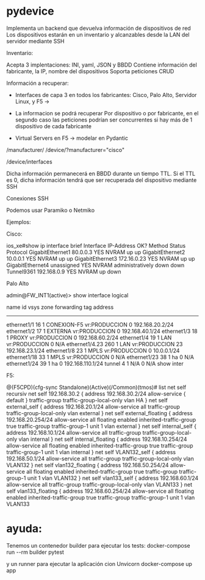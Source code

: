 # pydevice

Implementa un backend que devuelva información de dispositivos de red
Los dispositivos estarán en un inventario y alcanzables desde la LAN del servidor mediante SSH

Inventario:

Acepta 3 implentaciones: INI, yaml, JSON y BBDD
Contiene información del fabricante, la IP, nombre del dispositivos
Soporta peticiones CRUD 

Información a recuperar:

- Interfaces de capa 3 en todos los fabricantes: Cisco, Palo Alto, Servidor Linux, y F5 -> 
- La informacion se podrá recuperar Por dispositivo o por fabricante, en el segundo caso las peticiones podrían ser concurrentes si hay más de 1 dispositivo de cada fabricante

- Virtual Servers en F5 -> modelar en Pydantic

/manufacturer/
/device/?manufacturer="cisco"

/device/interfaces


Dicha información permanecerá en BBDD durante un tiempo TTL. Si el TTL es 0, dicha información tendrá que ser recuperada del dispositivo mediante SSH

Conexiones SSH

Podemos usar Paramiko o Netmiko

Ejemplos:

Cisco:

ios_xe#show ip interface brief
Interface              IP-Address      OK? Method Status                Protocol
GigabitEthernet1       80.0.0.3        YES NVRAM  up                    up
GigabitEthernet2       10.0.0.1        YES NVRAM  up                    up
GigabitEthernet3       172.16.0.23     YES NVRAM  up                    up
GigabitEthernet4       unassigned      YES NVRAM  administratively down down
Tunnel9361             192.168.0.9     YES NVRAM  up                    down




Palo Alto

admin@FW_INT1(active)> show interface logical

name                id    vsys zone             forwarding               tag    address
------------------- ----- ---- ---------------- ------------------------ ------ ------------------
ethernet1/1         16    1    CONEXION-F5      vr:PRODUCCION            0      192.168.20.2/24
ethernet1/2         17    1    EXTERNA          vr:PRODUCCION            0      192.168.40.1/24
ethernet1/3         18    1    PROXY            vr:PRODUCCION            0      192.168.60.2/24
ethernet1/4         19    1    LAN              vr:PRODUCCION            0      N/A
ethernet1/4.23      260   1    LAN              vr:PRODUCCION            23     192.168.23.1/24
ethernet1/8         23    1    MPLS             vr:PRODUCCION            0      10.0.0.1/24
ethernet1/18        33    1    MPLS             vr:PRODUCCION            0      N/A
ethernet1/23        38    1                     ha                       0      N/A
ethernet1/24        39    1                     ha                       0      192.168.110.1/24
tunnel              4     1                     N/A                      0      N/A
show inter	


F5:

@(F5CPD)(cfg-sync Standalone)(Active)(/Common)(tmos)# list net self recursiv
net self 192.168.30.2 {
    address 192.168.30.2/24
    allow-service {
        default
    }
    traffic-group traffic-group-local-only
    vlan HA
}
net self external_self {
    address 192.168.20.1/24
    allow-service all
    traffic-group traffic-group-local-only
    vlan external
}
net self external_floating {
    address 192.168.20.254/24
    allow-service all
    floating enabled
    inherited-traffic-group true
    traffic-group traffic-group-1
    unit 1
    vlan external
}
net self internal_self {
    address 192.168.10.1/24
    allow-service all
    traffic-group traffic-group-local-only
    vlan internal
}
net self internal_floating {
    address 192.168.10.254/24
    allow-service all
    floating enabled
    inherited-traffic-group true
    traffic-group traffic-group-1
    unit 1
    vlan internal
}
net self VLAN132_self {
    address 192.168.50.1/24
    allow-service all
    traffic-group traffic-group-local-only
    vlan VLAN132
}
net self vlan132_floating {
    address 192.168.50.254/24
    allow-service all
    floating enabled
    inherited-traffic-group true
    traffic-group traffic-group-1
    unit 1
    vlan VLAN132
}
net self vlan133_self {
    address 192.168.60.1/24
    allow-service all
    traffic-group traffic-group-local-only
    vlan VLAN133
}
net self vlan133_floating {
    address 192.168.60.254/24
    allow-service all
    floating enabled
    inherited-traffic-group true
    traffic-group traffic-group-1
    unit 1
    vlan VLAN133


# ayuda:
Tenemos un contenedor builder para ejecutar los tests:
docker-compose run --rm builder pytest 



y un runner para ejecutar la aplicación cion Unvicorn
docker-compose up app